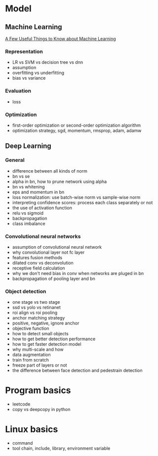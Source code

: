 
# Model

## Machine Learning
[A Few Useful Things to Know about Machine Learning](https://homes.cs.washington.edu/~pedrod/papers/cacm12.pdf)

### Representation
- LR vs SVM vs decision tree vs dnn
- assumption
- overfitting vs underfitting
- bias vs variance

### Evaluation
- loss

### Optimization

- first-order optimization or second-order optimization algorithm
- optimization strategy, sgd, momentum, rmsprop, adam, adamw

## Deep Learning

### General
- difference between all kinds of norm
- bn vs se
- alpha in bn, how to prune network using alpha
- bn vs whitening
- eps and momentum in bn
- loss normalization: use batch-wise norm vs sample-wise norm
- interpreting confidence scores: process each class separately or not
- the use of activation function
- relu vs sigmoid
- backpropagation
- class imbalance

### Convolutional neural networks
- assumption of convolutional neural network
- why convolutional layer not fc layer
- features fusion methods
- dilated conv vs deconvolution
- receptive field calculation
- why we don't need bias in conv when networks are pluged in bn
- backpropagation of pooling layer and bn

### Object detection 
- one stage vs two stage
- ssd vs yolo vs retinanet
- roi align vs roi pooling
- anchor matching strategy
- positive, negative, ignore anchor
- objective function
- how to detect small objects
- how to get better detection performance
- how to get faster detection model
- why multi-scale and how
- data augmentation
- train from scratch
- freeze part of layers or not
- the difference between face detection and pedestrain detection

# Program basics
- leetcode
- copy vs deepcopy in python

# Linux basics
- command
- tool chain, include, library, environment variable

